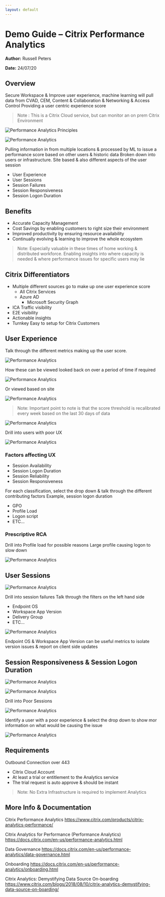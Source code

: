 ```yaml
---
layout: default
---
```


# Demo Guide – Citrix Performance Analytics

**Author:** Russell Peters

**Date:** 24/07/20

## Overview

Secure Workspace & Improve user experience, machine learning will pull data from CVAD, CEM, Content & Collaboration & Networking & Access Control
Providing a user centric experience score

  >Note : This is a Citrix Cloud service, but can monitor an on prem Citrix Environment

  ![Performance Analytics Principles](/media/demo-guide-performace-analytics_1.png)

  ![Performance Analytics](/media/demo-guide-performace-analytics_2.png)

Pulling information in from multiple locations & processed by ML to issue a performance score based on other users & historic data
Broken down into users or infrastructure.
Site based & also different aspects of the user session

- User Experience
- User Sessions
- Session Failures
- Session Responsiveness
- Session Logon Duration

## Benefits

- Accurate Capacity Management
- Cost Savings by enabling customers to right size their environment
- Improved productivity by ensuring resource availability
- Continually evolving & learning to improve the whole ecosystem

>Note: Especially valuable in these times of home working & distributed workforce. Enabling insights into where capacity is needed & where performance issues for specific users may lie

## Citrix Differentiators

- Multiple different sources go to make up one user experience score
    - All Citrix Services
    - Azure AD
        -  Microsoft Security Graph
- ICA Traffic visibility
- E2E visibility
- Actionable insights
- Turnkey Easy to setup for Citrix Customers

## User Experience

Talk through the different metrics making up the user score.

  ![Performance Analytics](/media/demo-guide-performace-analytics_2.png)

How these can be viewed looked back on over a period of time if required

  ![Performance Analytics](/media/demo-guide-performace-analytics_3.png)

Or viewed based on site

  ![Performance Analytics](/media/demo-guide-performace-analytics_4.png)

> Note: Important point to note is that the score threshold is recalibrated every week based on the last 30 days of data

  ![Performance Analytics](/media/demo-guide-performace-analytics_5.png)

Drill into users with poor UX

  ![Performance Analytics](/media/demo-guide-performace-analytics_6.png)

### Factors affecting UX

- Session Availability
- Session Logon Duration
- Session Reliability
- Session Responsiveness

For each classification, select the drop down & talk through the different contributing factors
Example, session logon duration

- GPO
- Profile Load
- Logon script
- ETC…

### Prescriptive RCA

Drill into Profile load for possible reasons
Large profile causing logon to slow down

  ![Performance Analytics](/media/demo-guide-performace-analytics_7.png)

## User Sessions

  ![Performance Analytics](/media/demo-guide-performace-analytics_8.png)

Drill into session failures
Talk through the filters on the left hand side

- Endpoint OS
- Workspace App Version
- Delivery Group
-  ETC…

  ![Performance Analytics](/media/demo-guide-performace-analytics_9.png)

Endpoint OS & Workspace App Version can be useful metrics to isolate version issues & report on client side updates

## Session Responsiveness  & Session Logon Duration

  ![Performance Analytics](/media/demo-guide-performace-analytics_10.png)

  ![Performance Analytics](/media/demo-guide-performace-analytics_11.png)

Drill into Poor Sessions

  ![Performance Analytics](/media/demo-guide-performace-analytics_12.png)

Identify a user with a poor experience & select the drop down to show mor information on what would be causing the issue

  ![Performance Analytics](/media/demo-guide-performace-analytics_13.png)

## Requirements

Outbound Connection over 443

- Citrix Cloud Account
- At least a trial or entitlement to the Analytics service
- The trial request is auto approve & should be instant

> Note: No Extra Infrastructure is required to implement Analytics

## More Info & Documentation

Citrix Performance Analytics
<https://www.citrix.com/products/citrix-analytics-performance/>

Citrix Analytics for Performance (Performance Analytics)
<https://docs.citrix.com/en-us/performance-analytics.html>

Data Governance
<https://docs.citrix.com/en-us/performance-analytics/data-governance.html>

Onboarding
<https://docs.citrix.com/en-us/performance-analytics/onboarding.html>

Citrix Analytics: Demystifying Data Source On-boarding
<https://www.citrix.com/blogs/2018/08/10/citrix-analytics-demystifying-data-source-on-boarding/>
